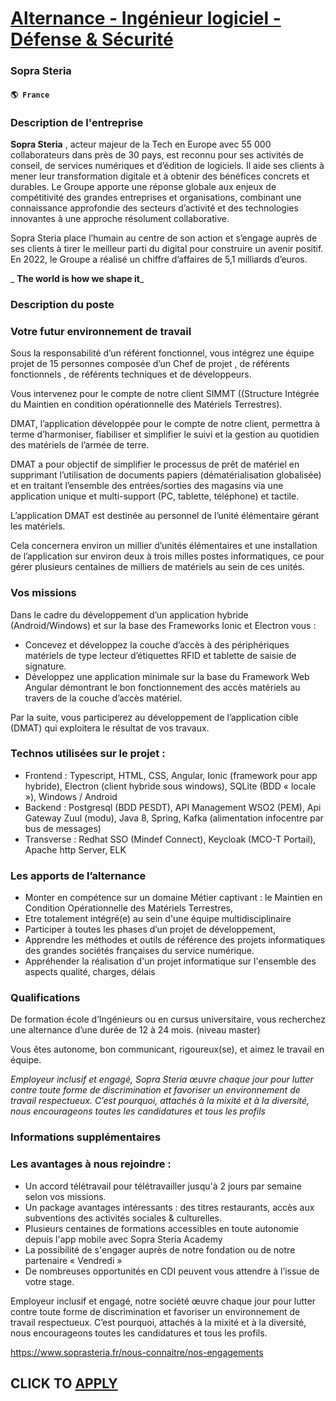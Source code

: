 # [Alternance - Ingénieur logiciel - Défense & Sécurité](https://www.remotewlb.com/apply/alternance-ingenieur-logiciel-defense-securite)  
### Sopra Steria  
#### `🌎 France`  

### Description de l'entreprise

 **Sopra Steria** , acteur majeur de la Tech en Europe avec 55 000 collaborateurs dans près de 30 pays, est reconnu pour ses activités de conseil, de services numériques et d’édition de logiciels. Il aide ses clients à mener leur transformation digitale et à obtenir des bénéfices concrets et durables. Le Groupe apporte une réponse globale aux enjeux de compétitivité des grandes entreprises et organisations, combinant une connaissance approfondie des secteurs d’activité et des technologies innovantes à une approche résolument collaborative.  
  
Sopra Steria place l’humain au centre de son action et s’engage auprès de ses clients à tirer le meilleur parti du digital pour construire un avenir positif. En 2022, le Groupe a réalisé un chiffre d’affaires de 5,1 milliards d’euros.  
  
 _ **The world is how we shape it**_

### Description du poste

### Votre futur environnement de travail

Sous la responsabilité d’un référent fonctionnel, vous intégrez une équipe projet de 15 personnes composée d’un Chef de projet , de référents fonctionnels , de référents techniques et de développeurs.

Vous intervenez pour le compte de notre client SIMMT ((Structure Intégrée du Maintien en condition opérationnelle des Matériels Terrestres).

DMAT, l’application développée pour le compte de notre client, permettra à terme d’harmoniser, fiabiliser et simplifier le suivi et la gestion au quotidien des matériels de l’armée de terre.

DMAT a pour objectif de simplifier le processus de prêt de matériel en supprimant l’utilisation de documents papiers (dématérialisation globalisée) et en traitant l’ensemble des entrées/sorties des magasins via une application unique et multi-support (PC, tablette, téléphone) et tactile.

L’application DMAT est destinée au personnel de l’unité élémentaire gérant les matériels.

Cela concernera environ un millier d’unités élémentaires et une installation de l’application sur environ deux à trois milles postes informatiques, ce pour gérer plusieurs centaines de milliers de matériels au sein de ces unités.

### Vos missions

Dans le cadre du développement d’un application hybride (Android/Windows) et sur la base des Frameworks Ionic et Electron vous :

  * Concevez et développez la couche d’accès à des périphériques matériels de type lecteur d’étiquettes RFID et tablette de saisie de signature.
  * Développez une application minimale sur la base du Framework Web Angular démontrant le bon fonctionnement des accès matériels au travers de la couche d’accès matériel.

Par la suite, vous participerez au développement de l’application cible (DMAT) qui exploitera le résultat de vos travaux.

### Technos utilisées sur le projet :

  * Frontend : Typescript, HTML, CSS, Angular, Ionic (framework pour app hybride), Electron (client hybride sous windows), SQLite (BDD « locale »), Windows / Android
  * Backend : Postgresql (BDD PESDT), API Management WSO2 (PEM), Api Gateway Zuul (modu), Java 8, Spring, Kafka (alimentation infocentre par bus de messages)
  * Transverse : Redhat SSO (Mindef Connect), Keycloak (MCO-T Portail), Apache http Server, ELK

### Les apports de l’alternance

  * Monter en compétence sur un domaine Métier captivant : le Maintien en Condition Opérationnelle des Matériels Terrestres,
  * Etre totalement intégré(e) au sein d'une équipe multidisciplinaire
  * Participer à toutes les phases d’un projet de développement,
  * Apprendre les méthodes et outils de référence des projets informatiques des grandes sociétés françaises du service numérique.
  * Appréhender la réalisation d'un projet informatique sur l'ensemble des aspects qualité, charges, délais

### Qualifications

De formation école d’Ingénieurs ou en cursus universitaire, vous recherchez une alternance d’une durée de 12 à 24 mois. (niveau master)

Vous êtes autonome, bon communicant, rigoureux(se), et aimez le travail en équipe.

 _Employeur inclusif et engagé, Sopra Steria œuvre chaque jour pour lutter contre toute forme de discrimination et favoriser un environnement de travail respectueux. C’est pourquoi, attachés à la mixité et à la diversité, nous encourageons toutes les candidatures et tous les profils_

### Informations supplémentaires

### Les avantages à nous rejoindre :

  * Un accord télétravail pour télétravailler jusqu'à 2 jours par semaine selon vos missions.
  * Un package avantages intéressants : des titres restaurants, accès aux subventions des activités sociales & culturelles.
  * Plusieurs centaines de formations accessibles en toute autonomie depuis l'app mobile avec Sopra Steria Academy
  * La possibilité de s'engager auprès de notre fondation ou de notre partenaire « Vendredi »
  * De nombreuses opportunités en CDI peuvent vous attendre à l’issue de votre stage.

Employeur inclusif et engagé, notre société œuvre chaque jour pour lutter contre toute forme de discrimination et favoriser un environnement de travail respectueux. C’est pourquoi, attachés à la mixité et à la diversité, nous encourageons toutes les candidatures et tous les profils.

https://www.soprasteria.fr/nous-connaitre/nos-engagements

  
## CLICK TO [APPLY](https://www.remotewlb.com/apply/alternance-ingenieur-logiciel-defense-securite)

